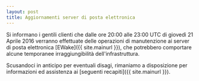 ```yaml
---
layout: post
title: Aggiornamenti server di posta elettronica
---
```


Si informano i gentili clienti che dalle ore 20:00 alle 23:00 UTC di giovedì 21 Aprile 2016 verranno effettuate delle operazioni di manutenzione ai server di posta elettronica [EWake]({{ site.mainurl }}), che potrebbero comportare alcune temporanee irraggiungibilità dell'infrastruttura.

Scusandoci in anticipo per eventuali disagi, rimaniamo a disposizione per informazioni ed assistenza ai [seguenti recapiti]({{ site.mainurl }}).
